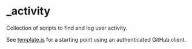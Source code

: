 # \_activity

Collection of scripts to find and log user activity.

See [template.js](./scripts/template.js) for a starting point using an authenticated GitHub client.

